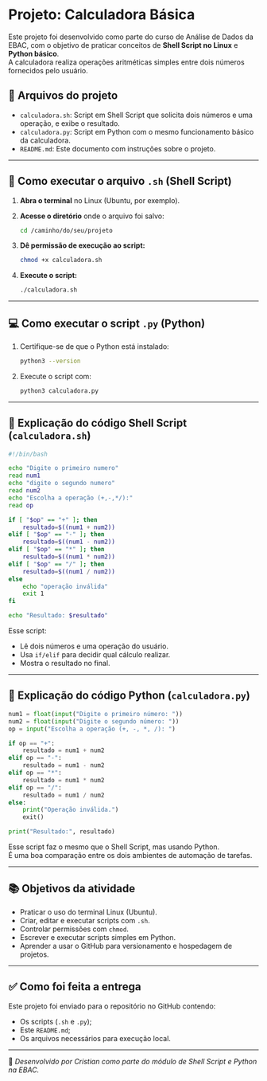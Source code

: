 
# Projeto: Calculadora Básica

Este projeto foi desenvolvido como parte do curso de Análise de Dados da EBAC, com o objetivo de praticar conceitos de **Shell Script no Linux** e **Python básico**.  
A calculadora realiza operações aritméticas simples entre dois números fornecidos pelo usuário.

## 📁 Arquivos do projeto

- `calculadora.sh`: Script em Shell Script que solicita dois números e uma operação, e exibe o resultado.
- `calculadora.py`: Script em Python com o mesmo funcionamento básico da calculadora.
- `README.md`: Este documento com instruções sobre o projeto.

---

## 🚀 Como executar o arquivo `.sh` (Shell Script)

1. **Abra o terminal** no Linux (Ubuntu, por exemplo).
2. **Acesse o diretório** onde o arquivo foi salvo:
   ```bash
   cd /caminho/do/seu/projeto
   ```

3. **Dê permissão de execução ao script:**
   ```bash
   chmod +x calculadora.sh
   ```

4. **Execute o script:**
   ```bash
   ./calculadora.sh
   ```

---

## 💻 Como executar o script `.py` (Python)

1. Certifique-se de que o Python está instalado:
   ```bash
   python3 --version
   ```

2. Execute o script com:
   ```bash
   python3 calculadora.py
   ```

---

## 📜 Explicação do código Shell Script (`calculadora.sh`)

```bash
#!/bin/bash

echo "Digite o primeiro numero"
read num1
echo "digite o segundo numero"
read num2
echo "Escolha a operação (+,-,*/):"
read op

if [ "$op" == "+" ]; then
    resultado=$((num1 + num2))
elif [ "$op" == "-" ]; then
    resultado=$((num1 - num2))
elif [ "$op" == "*" ]; then
    resultado=$((num1 * num2))
elif [ "$op" == "/" ]; then
    resultado=$((num1 / num2))
else
    echo "operação inválida"
    exit 1
fi

echo "Resultado: $resultado"
```

Esse script:
- Lê dois números e uma operação do usuário.
- Usa `if/elif` para decidir qual cálculo realizar.
- Mostra o resultado no final.

---

## 🐍 Explicação do código Python (`calculadora.py`)

```python
num1 = float(input("Digite o primeiro número: "))
num2 = float(input("Digite o segundo número: "))
op = input("Escolha a operação (+, -, *, /): ")

if op == "+":
    resultado = num1 + num2
elif op == "-":
    resultado = num1 - num2
elif op == "*":
    resultado = num1 * num2
elif op == "/":
    resultado = num1 / num2
else:
    print("Operação inválida.")
    exit()

print("Resultado:", resultado)
```

Esse script faz o mesmo que o Shell Script, mas usando Python.  
É uma boa comparação entre os dois ambientes de automação de tarefas.

---

## 📚 Objetivos da atividade

- Praticar o uso do terminal Linux (Ubuntu).
- Criar, editar e executar scripts com `.sh`.
- Controlar permissões com `chmod`.
- Escrever e executar scripts simples em Python.
- Aprender a usar o GitHub para versionamento e hospedagem de projetos.

---

## ✅ Como foi feita a entrega

Este projeto foi enviado para o repositório no GitHub contendo:
- Os scripts (`.sh` e `.py`);
- Este `README.md`;
- Os arquivos necessários para execução local.

---

🧠 *Desenvolvido por Cristian como parte do módulo de Shell Script e Python na EBAC.*
